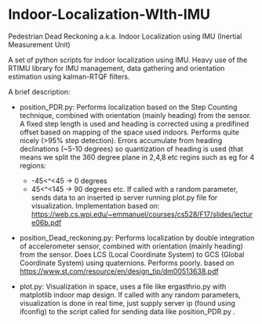 # Indoor-Localization-WIth-IMU
Pedestrian Dead Reckoning a.k.a. Indoor Localization using IMU (Inertial Measurement Unit)

A set of python scripts for indoor localization using IMU. Heavy use of the RTIMU library for IMU management, data gathering and orientation estimation using kalman-RTQF filters.

A brief description:
- position_PDR.py: Performs localization based on the Step Counting technique, combined with orientation (mainly heading) from the sensor. A fixed step length is used and heading is corrected using a predifined offset based on mapping of the space used indoors. Performs quite nicely (>95% step detection). Errors accumulate from heading declinations (~5-10 degrees) so quantization of heading is used (that means we split the 360 degree plane in 2,4,8 etc regins such as eg for 4 regions:
  - -45<^<45 -> 0 degrees
  - 45<^<145 -> 90 degrees
  etc.
If called with a random parameter, sends data to an inserted ip server running plot.py file for visualization.
Implementation based on: https://web.cs.wpi.edu/~emmanuel/courses/cs528/F17/slides/lecture06b.pdf
  
- position_Dead_reckoning.py: Performs localization by double integration of accelerometer sensor, combined with orientation (mainly heading) from the sensor. Does LCS (Local Coordinate System) to GCS (Global Coordinate System) using quaternions. Performs poorly.
  based on https://www.st.com/resource/en/design_tip/dm00513638.pdf  
  
 - plot.py: Visualization in space, uses a file like ergasthrio.py with matplotlib indoor map design. If called with any random parameters, visualization is done in real time, just supply server ip (found using ifconfig) to the script called for sending data like position_PDR.py .
